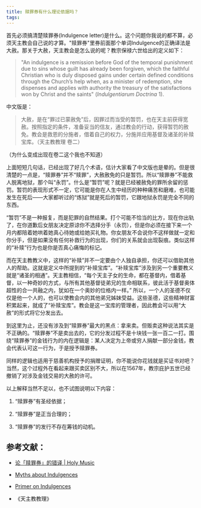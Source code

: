 ```yaml
---
title: 赎罪券有什么理论依据吗？
tags:
---
```


首先必须搞清楚赎罪券(Indulgence letter)是什么。这个问题你我说的都不算，必须天主教会自己说的才算。"赎罪券"里券前面那个单词Indulgence的正确译法是大赦。那关于大赦，天主教会是怎么说的呢？教宗保禄六世给出的定义如下：

> "An indulgence is a remission before God of the temporal punishment due to sins whose guilt has already been forgiven, which the faithful Christian who is duly disposed gains under certain defined conditions through the Church’s help when, as a minister of redemption, she dispenses and applies with authority the treasury of the satisfactions won by Christ and the saints" (*Indulgentiarum Doctrina* 1).

中文版是：

> 大赦，是在“罪过已蒙赦免”后，因罪过而当受的暂罚，也在天主前获得宽赦。按照指定的条件，准备妥当的信友，通过教会的行动，获得暂罚的赦免。教会是救恩的分施者，借着自己的权力，分施并应用基督及诸圣的补赎宝库。（天主教教理 卷二）

（为什么变成出现在卷二这个我也不知道）

上面短短几句话，已经出现了好几个术语，估计大家看了中文版也是晕的。但是很清楚的一点是，“赎罪券”并不“赎罪”，大赦赦免的只是暂罚。所以“赎罪券”不能救人脱离地狱，那个叫“永罚”。什么是“暂罚”呢？就是已经被赦免的罪所余留的惩罚。暂罚的表现形式不一定，它可能是你在人生中经历的种种痛苦和磨难，也可能发生在死后——大家都听过的“炼狱”就是死后的暂罚，它跟地狱永罚是完全不同的东西。

“暂罚”不是一种报复，而是犯罪的自然结果。打个可能不恰当的比方，现在你出轨了，在你道歉后女朋友决定原谅你不选择分手（永罚），但是你必须在接下来一个月内都陪着她哄着她真心待她或给她买礼物。你女朋友不会说你不这样做就一定和你分手，但是如果没有任何补救行为的出现，你们的关系就会出现裂痕。类似这样的“补赎”行为也是你是否真心痛悔的标记。

而在天主教教义中，这样的“补赎”并不一定要由个人独自承担，你还可以借助其他人的帮助。这就是定义中所提到的“补赎宝库”。“补赎宝库”涉及到另一个重要教义就是“诸圣的相通”。天主教相信，“每个天主子女的生命，都在基督内，借着基督，以一种奇妙的方式，与所有其他基督徒弟兄的生命相联系，彼此活于基督奥体超性的合一共融之内，犹如在一个奥妙的位格内一样。” 所以，一个人的圣德不仅仅是他一个人的，也可以使教会内的其他弟兄姊妹受益。这些圣德，这些精神财富积累起来，就成了“补赎宝库”。教会是这一宝库的管理者，因此教会可以用“大赦”的形式将它分发出去。

到这里为止，还没有涉及到“赎罪券”最大的黑点：拿来卖。但贩卖这种说法其实是不正确的。“赎罪券”不是卖出去的，它的分发过程不是十块钱一张一百二一打。围绕“赎罪券”的金钱行为的内在逻辑是：某人决定为上帝或穷人捐献一部分金钱，教会代表认可这一行为，于是授予赎罪券。

同样的逻辑也适用于慈善机构授予的捐赠证明，你不能说你花钱就是买证书对吧？当然，这个过程外在看起来跟买卖区别不大，所以在1567年，教宗庇护五世已经撤销了对涉及金钱交易的大赦的许可。

以上解释当然不足以，也不试图说明以下内容：

1. “赎罪券”有圣经依据；

2. “赎罪券”是正当合理的；

3. “赎罪券”的发行不存在筹钱的动机。



## 参考文献：

- [论「赎罪券」的错译 | Holy Music](https://link.zhihu.com/?target=http%3A//holymusic.cn/lunshuzuiquandecuoyi/)

- [Myths about Indulgences](https://link.zhihu.com/?target=https%3A//www.catholic.com/tract/myths-about-indulgences)

- [Primer on Indulgences](https://link.zhihu.com/?target=https%3A//www.catholic.com/tract/primer-on-indulgences)

- 《天主教教理》
